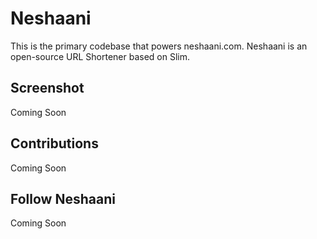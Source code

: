 # Neshaani

This is the primary codebase that powers neshaani.com.
Neshaani is an open-source URL Shortener based on Slim.

## Screenshot
Coming Soon

## Contributions
Coming Soon

## Follow Neshaani
Coming Soon